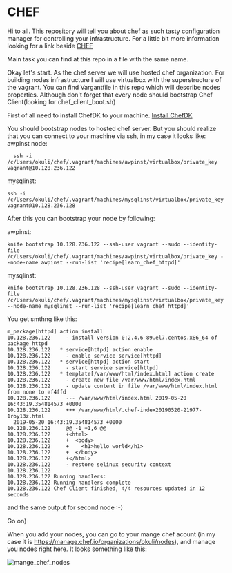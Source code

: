 # CHEF

  Hi to all. This repository will tell you about chef as such tasty configuration manager for controlling your infrastructure. For a little bit more information looking for a link beside     [CHEF](https://docs.chef.io/chef_overview.html "Chef Overview")

  Main task you can find at this repo in a file with the same name.

  Okay let's start. As the chef server we will use hosted chef organization. For building nodes infrastructure I will use virtualbox with the superstructure of the vagrant. You can find Vargantfile in this repo which will describe nodes properties. Although don't forget that every node should bootstrap Chef Client(looking for chef_client_boot.sh)


  First of all need to install ChefDK to your machine. [Install ChefDK](https://docs.chef.io/dk_windows.html "Cheff for Windows")

  You should bootstrap  nodes to hosted chef server. But you should realize that you can connect to your machine via ssh, in my case it looks like:
   awpinst node:
```shell
  ssh -i /c/Users/okuli/chef/.vagrant/machines/awpinst/virtualbox/private_key vagrant@10.128.236.122
```
   mysqlinst:  

```shell
ssh -i /c/Users/okuli/chef/.vagrant/machines/mysqlinst/virtualbox/private_key vagrant@10.128.236.128
```

After this you can bootstrap your node by following:

awpinst:
```shell
knife bootstrap 10.128.236.122 --ssh-user vagrant --sudo --identity-file /c/Users/okuli/chef/.vagrant/machines/awpinst/virtualbox/private_key --node-name awpinst --run-list 'recipe[learn_chef_httpd]'
```
mysqlinst:
```shell
knife bootstrap 10.128.236.128 --ssh-user vagrant --sudo --identity-file /c/Users/okuli/chef/.vagrant/machines/mysqlinst/virtualbox/private_key --node-name mysqlinst --run-list 'recipe[learn_chef_httpd]'
```


You get smthng like this:

```shell
m_package[httpd] action install
10.128.236.122     - install version 0:2.4.6-89.el7.centos.x86_64 of package httpd
10.128.236.122   * service[httpd] action enable
10.128.236.122     - enable service service[httpd]
10.128.236.122   * service[httpd] action start
10.128.236.122     - start service service[httpd]
10.128.236.122   * template[/var/www/html/index.html] action create
10.128.236.122     - create new file /var/www/html/index.html
10.128.236.122     - update content in file /var/www/html/index.html from none to ef4ffd
10.128.236.122     --- /var/www/html/index.html 2019-05-20 16:43:19.354814573 +0000
10.128.236.122     +++ /var/www/html/.chef-index20190520-21977-1roy13z.html
  2019-05-20 16:43:19.354814573 +0000
10.128.236.122     @@ -1 +1,6 @@
10.128.236.122     +<html>
10.128.236.122     +  <body>
10.128.236.122     +    <h1>hello world</h1>
10.128.236.122     +  </body>
10.128.236.122     +</html>
10.128.236.122     - restore selinux security context
10.128.236.122
10.128.236.122 Running handlers:
10.128.236.122 Running handlers complete
10.128.236.122 Chef Client finished, 4/4 resources updated in 12 seconds
```
and the same output for second node :-)

Go on)

When you add your nodes, you can go to your mange chef acount (in my case it is https://manage.chef.io/organizations/okuli/nodes), and manage you nodes right here. It looks something like this:

![mange_chef_nodes](https://user-images.githubusercontent.com/30426958/58090389-cf6d3c00-7bcf-11e9-8e64-53edc302ded0.png)


